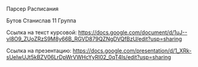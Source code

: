 Парсер Расписания

Бутов Станислав 11 Группа

Ссылка на текст курсовой: https://docs.google.com/document/d/1uJ--vI8O9_ZUoZRzS9M8y66B_RGVD879QZNgDVQfBzU/edit?usp=sharing

Ссылка на презентацию: https://docs.google.com/presentation/d/1_XRk-sUeIwUJt5kBZV06LrDpWrVWHcYyRI02_0qT4Is/edit?usp=sharing
